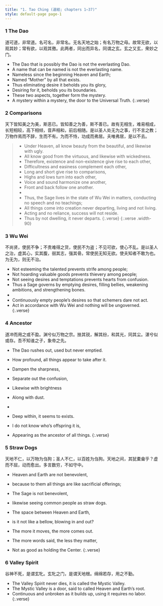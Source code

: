 ```yaml
---
title: "1. Tao Ching (道經; chapters 1–37)"
style: default-page page-1
---
```


### **1** The Dao
道可道，非常道。名可名，非常名。无名天地之始；有名万物之母。故常无欲，以观其妙；常有欲，以观其徼。此两者，同出而异名，同谓之玄。玄之又玄，衆妙之门。

-   The Dao that is possibly the Dao is not the everlasting Dao.
-   A name that can be named is not the everlasting name.
-   Nameless since the beginning Heaven and Earth;
-   Named “Mother” by all that exists.
-   Thus eliminating desire it beholds you its glory,
-   Desiring for it, beholds you its boundaries.
-   These two aspects, together form the mystery.
-   A mystery within a mystery, the door to the Universal Truth.
{:.verse}

### **2** Comparisons
天下皆知美之为美，斯恶已。皆知善之为善，斯不善已。故有无相生，难易相成，长短相较，高下相倾，音声相和，前后相随。是以圣人处无为之事，行不言之教；万物作焉而不辞，生而不有。为而不恃，功成而弗居。夫唯弗居，是以不去。

>-   Under Heaven, all know beauty from the beautiful, and likewise with ugly. 
>-   All know good from the virtuous, and likewise with wickedness. 
>-   Therefore, existence and non-existence give rise to each other,
>-   Difficultness and easiness complement each other, 
>-   Long and short give rise to comparisons,
>-   Highs and lows turn into each other, 
>-   Voice and sound harmonize one another,
>-   Front and back follow one another.
>-   
>-   Thus, the Sage lives in the state of Wu Wei in matters, conducting no speech and no teachings;
>-   All things come into creation never departing, living and not living. 
>-   Acting and no reliance, success will not reside. 
>-   Thus by not dwelling, it never departs.
> {:.verse}
{:.verse .width-90}

### **3** Wu Wei
不尚贤，使民不争；不贵难得之货，使民不为盗；不见可欲，使心不乱。是以圣人之治，虚其心，实其腹，弱其志，强其骨。常使民无知无欲。使夫知者不敢为也。为无为，则无不治。

-   Not esteeming the talented prevents strife among people;
-   Not hoarding valuable goods prevents thievery among people;
-   Not seeing desires and temptations prevents hearts from confusion.
-   Thus a Sage governs by emptying desires, filling bellies, weakening ambitions, and strengthening bones.
-   
-   Continuously empty people’s desires so that schemers dare not act. 
-   Act in accordance with Wu Wei and nothing will be ungoverned. 
{:.verse}

### **4** Ancestor
道冲而用之或不盈。渊兮似万物之宗。挫其锐，解其纷，和其光，同其尘。湛兮似或存。吾不知谁之子，象帝之先。

-   The Dao rushes out, used but never emptied.
-   How profound, all things appear to take after it.

-   Dampen the sharpness,
-   Separate out the confusion,
-   Likewise with brightness
-   Along with dust.
-    
-   Deep within, it seems to exists.
-   I do not know who’s offspring it is,
-   Appearing as the ancestor of all things.
{:.verse}

### **5** Straw Dogs
天地不仁，以万物为刍狗；圣人不仁，以百姓为刍狗。天地之间，其犹橐龠乎？虚而不屈，动而愈出。多言数穷，不如守中。

-   Heaven and Earth are not benevolent, 
-   because to them all things are like sacrificial offerings;
-   The Sage is not benevolent,
-   likewise seeing common people as straw dogs.

-   The space between Heaven and Earth,
-   is it not like a bellow, blowing in and out?
-   The more it moves, the more comes out.
-   The more words said, the less they matter,
-   Not as good as holding the Center.
{:.verse}

### **6** Valley Spirit
谷神不死，是谓玄牝。玄牝之门，是谓天地根。绵绵若存，用之不勤。

-   The Valley Spirit never dies, it is called the Mystic Valley.
-   The Mystic Valley is a door, said to called Heaven and Earth’s root.
-   Continuous and unbroken as it builds up, using it requires no labor.
{:.verse}